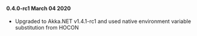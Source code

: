 #### 0.4.0-rc1 March 04 2020 ####
* Upgraded to Akka.NET v1.4.1-rc1 and used native environment variable substitution from HOCON